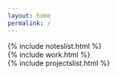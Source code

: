 ```yaml
---
layout: home
permalink: /
---
```

<div class="home-page-content">
  {% include noteslist.html %}
  <br>
  {% include work.html %}
	<br>
	{% include projectslist.html %}
</div>